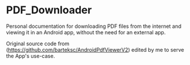 # PDF_Downloader
Personal documentation for downloading PDF files from the internet and viewing it in an Android app, without the need for an external app.

Original source code from (https://github.com/barteksc/AndroidPdfViewerV2) edited by me to serve the App's use-case.
